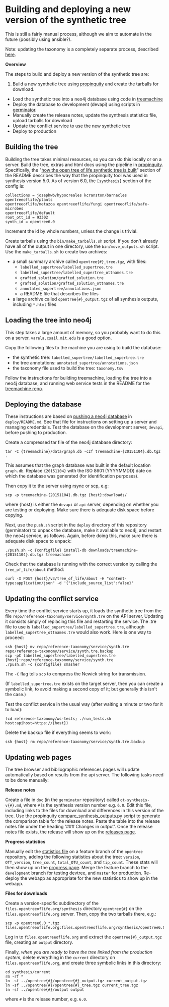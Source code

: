 # Building and deploying a new version of the synthetic tree

This is still a fairly manual process, although we aim to automate in the future
(possibly using ansible?).

Note: updating the taxonomy is a completely separate process, described [here](https://github.com/OpenTreeOfLife/germinator/wiki/Deploying-a-new-taxonomy-version).

**Overview**

The steps to build and deploy a new version of the synthetic tree are:

1. Build a new synthetic tree using
[propinquity](https://github.com/OpenTreeOfLife/propinquity) and create the tarballs for download.
* Load the synthetic tree into a neo4j database using code in [treemachine](https://github.com/OpenTreeOfLife/treemachine)
* Deploy the database to development (devapi) using scripts in
[germinator](https://github.com/OpenTreeOfLife/germinator).
* Manually create the release notes, update the synthesis statistics file, upload tarballs for download
* Update the conflict service to use the new synthetic tree
* Deploy to production

## Building the tree

Building the tree takes minimal resources, so you can do this locally or on a
server. Build the tree, extras and html docs using the pipeline in
[propinquity](https://github.com/OpenTreeOfLife/propinquity).
Specifically, the "[how the open tree of life synthetic tree is built](https://github.com/OpenTreeOfLife/propinquity#how-the-open-tree-of-life-synthetic-tree-is-built)"
section of the README describes the way that the propinquity tool was used
in synthesis version 5.0.
As of version 6.0,
the `[synthesis]` section of the config is:

    collections = josephwb/hypocreales kcranston/barnacles opentreeoflife/plants
    opentreeoflife/metazoa opentreeoflife/fungi opentreeoflife/safe-microbes
    opentreeoflife/default
    root_ott_id = 93302
    synth_id = opentree6.0

Increment the id by whole numbers, unless the change is trivial.

Create tarballs using the `bin/make_tarballs.sh` script. If you don't already
have all of the output in one directory, use the `bin/move_outputs.sh` script.  Use the `make_tarballs.sh` to create two archives:

* a small summary archive called `opentree{#}_tree.tgz`, with files:
  * `labelled_supertree/labelled_supertree.tre`
  * `labelled_supertree/labelled_supertree_ottnames.tre`
  * `grafted_solution/grafted_solution.tre`
  * `grafted_solution/grafted_solution_ottnames.tre`
  * `annotated_supertree/annotations.json`
  * a README file that describes the files
* a large archive called `opentree{#}_output.tgz` of all synthesis
  outputs, including `*.html` files

## Loading the tree into neo4j

This step takes a large amount of memory, so you probably want to do this on a
server.  `varela.csail.mit.edu` is a good option.

Copy the following files to the machine you are using to build the
database:

* the synthetic tree: `labelled_supertree/labelled_supertree.tre`
* the tree annotations: `annotated_supertree/annotations.json`
* the taxonomy file used to build the tree: `taxonomy.tsv`

Follow the instructions for building treemachine, loading the tree into a neo4j
database, and running web service tests in the README for the [treemachine
repo](https://github.com/OpenTreeOfLife/treemachine).

## Deploying the database

These instructions are based on [pushing a neo4j
database](https://github.com/OpenTreeOfLife/germinator/tree/master/deploy#how-to-push-a-neo4j-database)
in `deploy/README.md`. See that file for instructions on setting up a server and managing credentials. Test the database on the development server, `devapi`, before pushing to production.

Create a compressed tar file of the neo4j database directory:

    tar -C {treemachine}/data/graph.db -czf treemachine-{20151104}.db.tgz .

This assumes that the graph database was built in the default location `graph.db`.
Replace `{20151104}` with the ISO 8601 (YYYYMMDD) date on which the database was generated (for identification purposes).

Then copy it to the server using rsync or scp, e.g:

    scp -p treemachine-{20151104}.db.tgz {host}:downloads/

where {host} is either the `devapi` or `api` server, depending on whether you
are testing or deploying.  Make sure there is adequate disk space before copying.

Next, use the `push.sh` script in the `deploy` directory of this repository (germinator) to unpack the database, make it available to neo4j, and restart the
neo4j service, as follows.  Again, before doing this, make sure there is adequate
disk space to unpack:

    ./push.sh -c {configfile} install-db downloads/treemachine-{20151104}.db.tgz treemachine

Check that the database is running with the correct version by calling the `tree_of_life/about` method:

    curl -X POST {host}/v3/tree_of_life/about -H "content-type:application/json" -d '{"include_source_list":false}'

## Updating the conflict service

Every time the conflict service starts up, it loads the synthetic tree
from the file `repo/reference-taxonomy/service/synth.tre` on the API
server.  Updating it consists simply of replacing this file and restarting the service.
The .tre file to use is
`labelled_supertree/labelled_supertree.tre`, although `labelled_supertree_ottnames.tre` would
also work.  Here is one way to proceed:

    ssh {host} mv repo/reference-taxonomy/service/synth.tre repo/reference-taxonomy/service/synth.tre.backup
    scp -pC labelled_supertree/labelled_supertree.tre {host}:repo/reference-taxonomy/service/synth.tre
    ./push.sh -c {configfile} smasher

The `-C` flag tells `scp` to compress the Newick string for transmission.

(If `labelled_supertree.tre` exists on the target server, then you
can create a symbolic link, to avoid making a second copy of it; but generally this isn't the case.)

Test the conflict service in the usual way (after waiting a minute or two for it to load):

    (cd reference-taxonomy/ws-tests; ./run_tests.sh host:apihost=https://{host})

Delete the backup file if everything seems to work:

    ssh {host} rm repo/reference-taxonomy/service/synth.tre.backup

## Updating web pages

The tree browser and bibliographic references pages will update automatically based on results from the api server. The following tasks need to be done manually:

**Release notes**

Create a file in `doc` (in the `germinator` repository) called
`ot-synthesis-v{#}.md`, where `#` is the synthesis version number e.g. `6.0`.
Edit this file, including links to the files for download and differences in
this version of the tree. Use the propinquity
[compare_synthesis_outputs.py](https://github.com/OpenTreeOfLife/propinquity/bin/compare_synthesis_outputs.py)
script to generate the comparison table for the release notes. Paste the table
into the release notes file under the heading '### Changes in output'. Once the
release notes file exists, the release will show up on the [releases
page](https://tree.opentreeoflife.org/about/synthesis-release/).

**Progress statistics**

Manually edit the [statistics
file](https://github.com/OpenTreeOfLife/opentree/blob/master/webapp/static/statistics/synthesis.json)
on a feature branch of the `opentree` repository, adding the following
statistics about the tree: `version`, `OTT_version`, `tree_count`,
`total_OTU_count`, and `tip_count`. These stats will then show up on the
[progress page](https://tree.opentreeoflife.org/about/progress). Merge the
feature branch to the `development` branch for testing devtree, and `master` for
production. Re-deploy the webapp as appropriate for the new statistics to show up
in the webapp.

**Files for downloads**

Create a version-specific subdirectory of the `files.opentreeoflife.org/synthesis` directory `opentree{#}` on the
`files.opentreeoflife.org` server. Then, copy the two tarballs there, e.g.:

    scp -p opentree6.0_*.tgz files.opentreeoflife.org:files.opentreeoflife.org/synthesis/opentree6.0/

Log in to `files.opentreeoflife.org` and extract the `opentree{#}_output.tgz`
file, creating an `output` directory.

Finally, *when you are ready to have the tree linked from the production system*, delete everything
in the `current` directory on `files.opentreeoflife.org`, and create
three symbolic links in this directory:

    cd synthesis/current
    rm -rf *
    ln -sf ../opentree{#}/opentree{#}_output.tgz current_output.tgz
    ln -sf ../opentree{#}/opentree{#}_tree.tgz current_tree.tgz
    ln -sf ../opentree{#}/output output

where `#` is the release number, e.g. `6.0`.
